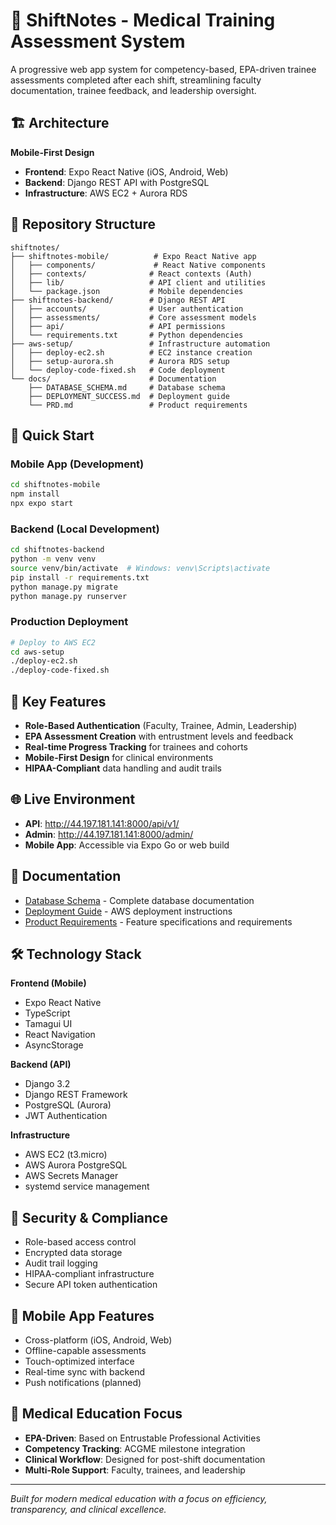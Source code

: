 # 🏥 ShiftNotes - Medical Training Assessment System

A progressive web app system for competency-based, EPA-driven trainee assessments completed after each shift, streamlining faculty documentation, trainee feedback, and leadership oversight.

## 🏗️ Architecture

**Mobile-First Design**
- **Frontend**: Expo React Native (iOS, Android, Web)
- **Backend**: Django REST API with PostgreSQL
- **Infrastructure**: AWS EC2 + Aurora RDS

## 📁 Repository Structure

```
shiftnotes/
├── shiftnotes-mobile/          # Expo React Native app
│   ├── components/             # React Native components
│   ├── contexts/              # React contexts (Auth)
│   ├── lib/                   # API client and utilities
│   └── package.json           # Mobile dependencies
├── shiftnotes-backend/        # Django REST API
│   ├── accounts/              # User authentication
│   ├── assessments/           # Core assessment models
│   ├── api/                   # API permissions
│   └── requirements.txt       # Python dependencies
├── aws-setup/                 # Infrastructure automation
│   ├── deploy-ec2.sh          # EC2 instance creation
│   ├── setup-aurora.sh        # Aurora RDS setup
│   └── deploy-code-fixed.sh   # Code deployment
└── docs/                      # Documentation
    ├── DATABASE_SCHEMA.md     # Database schema
    ├── DEPLOYMENT_SUCCESS.md  # Deployment guide
    └── PRD.md                 # Product requirements
```

## 🚀 Quick Start

### Mobile App (Development)
```bash
cd shiftnotes-mobile
npm install
npx expo start
```

### Backend (Local Development)
```bash
cd shiftnotes-backend
python -m venv venv
source venv/bin/activate  # Windows: venv\Scripts\activate
pip install -r requirements.txt
python manage.py migrate
python manage.py runserver
```

### Production Deployment
```bash
# Deploy to AWS EC2
cd aws-setup
./deploy-ec2.sh
./deploy-code-fixed.sh
```

## 🔑 Key Features

- **Role-Based Authentication** (Faculty, Trainee, Admin, Leadership)
- **EPA Assessment Creation** with entrustment levels and feedback
- **Real-time Progress Tracking** for trainees and cohorts
- **Mobile-First Design** for clinical environments
- **HIPAA-Compliant** data handling and audit trails

## 🌐 Live Environment

- **API**: http://44.197.181.141:8000/api/v1/
- **Admin**: http://44.197.181.141:8000/admin/
- **Mobile App**: Accessible via Expo Go or web build

## 📖 Documentation

- [Database Schema](DATABASE_SCHEMA.md) - Complete database documentation
- [Deployment Guide](DEPLOYMENT_SUCCESS.md) - AWS deployment instructions
- [Product Requirements](PRD.md) - Feature specifications and requirements

## 🛠️ Technology Stack

**Frontend (Mobile)**
- Expo React Native
- TypeScript
- Tamagui UI
- React Navigation
- AsyncStorage

**Backend (API)**
- Django 3.2
- Django REST Framework
- PostgreSQL (Aurora)
- JWT Authentication

**Infrastructure**
- AWS EC2 (t3.micro)
- AWS Aurora PostgreSQL
- AWS Secrets Manager
- systemd service management

## 🔐 Security & Compliance

- Role-based access control
- Encrypted data storage
- Audit trail logging
- HIPAA-compliant infrastructure
- Secure API token authentication

## 📱 Mobile App Features

- Cross-platform (iOS, Android, Web)
- Offline-capable assessments
- Touch-optimized interface
- Real-time sync with backend
- Push notifications (planned)

## 🏥 Medical Education Focus

- **EPA-Driven**: Based on Entrustable Professional Activities
- **Competency Tracking**: ACGME milestone integration
- **Clinical Workflow**: Designed for post-shift documentation
- **Multi-Role Support**: Faculty, trainees, and leadership

---

*Built for modern medical education with a focus on efficiency, transparency, and clinical excellence.*



